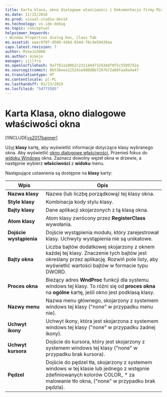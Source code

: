```yaml
---
title: Karta klasa, okno dialogowe właściwości | Dokumentacja firmy Microsoft
ms.date: 11/15/2016
ms.prod: visual-studio-dev14
ms.technology: vs-ide-debug
ms.topic: conceptual
helpviewer_keywords:
- Window Properties dialog box, Class Tab
ms.assetid: eaec9f07-d580-436d-934d-76c4e59439aa
caps.latest.revision: 7
author: MikeJo5000
ms.author: mikejo
manager: jillfra
ms.openlocfilehash: 9a7f81a100b2c2311444732434df0f5c5599742a
ms.sourcegitcommit: 8b538eea125241e9d6d8b7297b72a66faa9a4a47
ms.translationtype: HT
ms.contentlocale: pl-PL
ms.lasthandoff: 01/23/2019
ms.locfileid: "54773585"
---
```

# <a name="class-tab-window-properties-dialog-box"></a>Karta Klasa, okno dialogowe właściwości okna
[!INCLUDE[vs2017banner](../includes/vs2017banner.md)]

Użyj **klasy** kartę, aby wyświetlić informacje dotyczące klasy wybranego okna. Aby wyświetlić [okno dialogowe właściwości](../debugger/window-properties-dialog-box.md), Przenieś fokus do [widoku Windows](../debugger/windows-view.md) okna. Zaznacz dowolny węzeł okna w drzewie, a następnie wybierz **właściwości** z **widoku** menu.  
  
 Następujące ustawienia są dostępne na **klasy** karty:  
  
|Wpis|Opis|  
|-----------|-----------------|  
|**Nazwa klasy**|Nazwa (lub liczbę porządkową) tej klasy okna.|  
|**Style klasy**|Kombinacja kody stylu klasy.|  
|**Bajty klasy**|Dane aplikacji skojarzonych z tą klasą okna.|  
|**Atom klasy**|Atom klasy zwrócony przez **RegisterClass** wywołania.|  
|**Dojście wystąpienia**|Dojście wystąpienia modułu, który zarejestrował klasy. Uchwyty wystąpienia nie są unikatowe.|  
|**Bajty okna**|Liczba bajtów dodatkowej skojarzony z oknem każdej tej klasy. Znaczenie tych bajtów jest określany przez aplikację. Rozwiń pole listy, aby wyświetlić wartości bajtów w formacie typu DWORD.|  
|**Proces okna**|Bieżący adres **WndProc** funkcji dla systemu windows tej klasy. To różni się od **proces okna** na **ogólne** kartę, jeśli okno jest podklasą klasy.|  
|**Nazwy menu**|Nazwa menu głównego, skojarzony z systemem windows tej klasy ("none" w przypadku menu nie).|  
|**Uchwyt ikony**|Uchwyt ikony, która jest skojarzona z systemem windows tej klasy ("none" w przypadku żadnej ikony).|  
|**Uchwyt kursora**|Dojście do kursora, który jest skojarzony z systemem windows tej klasy ("none" w przypadku brak kursora).|  
|**Pędzel**|Dojście do pędzel tła, skojarzony z systemem windows w tej klasie lub jednego z wstępnie zdefiniowanych kolorów COLOR_ * za malowanie tło okna, ("none" w przypadku brak pędzla).|
